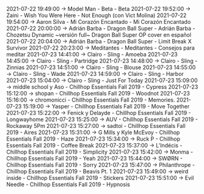 2021-07-22 19:49:00 -> Model Man - Beta - Beta
2021-07-22 19:52:00 -> Zaini - Wish You Were Here - Not Enough (con Vict Molina)
2021-07-22 19:54:00 -> Aaron Silva - Mi Corazón Encantado - Mi Corazón Encantado
2021-07-22 20:00:00 -> Adrián Barba - Dragon Ball Super - Adrián Barba - Chozetsu Dynamic ~versión full~ Dragon Ball Super OP cover en español
2021-07-22 20:04:00 -> Adrián Barba - Dragon Ball Super - Limit Break X Survivor
2021-07-22 20:23:00 -> Meditantes - Meditantes - Consejos para meditar
2021-07-23 14:41:00 -> Clairo - Sling - Amoeba
2021-07-23 14:45:00 -> Clairo - Sling - Partridge
2021-07-23 14:48:00 -> Clairo - Sling - Zinnias
2021-07-23 14:51:00 -> Clairo - Sling - Blouse
2021-07-23 14:55:00 -> Clairo - Sling - Wade
2021-07-23 14:59:00 -> Clairo - Sling - Harbor
2021-07-23 15:04:00 -> Clairo - Sling - Just For Today
2021-07-23 15:09:00 -> middle school y Aso - Chillhop Essentials Fall 2019 - Cypress
2021-07-23 15:12:00 -> shopan - Chillhop Essentials Fall 2019 - Woodnot
2021-07-23 15:16:00 -> chromonicci - Chillhop Essentials Fall 2019 - Memories.
2021-07-23 15:19:00 -> Yasper - Chillhop Essentials Fall 2019 - Move Together
2021-07-23 15:22:00 -> Fenick y Delayde - Chillhop Essentials Fall 2019 - Longwayhome
2021-07-23 15:25:00 -> AUV - Chillhop Essentials Fall 2019 - Rockaway 5Pm
2021-07-23 15:27:00 -> sadtoi - Chillhop Essentials Fall 2019 - Aires
2021-07-23 15:31:00 -> G Mills y Kyle McEvoy - Chillhop Essentials Fall 2019 - Haze
2021-07-23 15:34:00 -> Ruck P - Chillhop Essentials Fall 2019 - Coffee Break
2021-07-23 15:37:00 -> L’Indécis - Chillhop Essentials Fall 2019 - Simplicity
2021-07-23 15:42:00 -> Monma - Chillhop Essentials Fall 2019 - Yeah
2021-07-23 15:44:00 -> SWØRN - Chillhop Essentials Fall 2019 - Sorry
2021-07-23 15:47:00 -> Philanthrope - Chillhop Essentials Fall 2019 - Beavis Pt. 1
2021-07-23 15:49:00 -> weird inside - Chillhop Essentials Fall 2019 - Stickers
2021-07-23 15:51:00 -> Evil Needle - Chillhop Essentials Fall 2019 - Hypnosis
